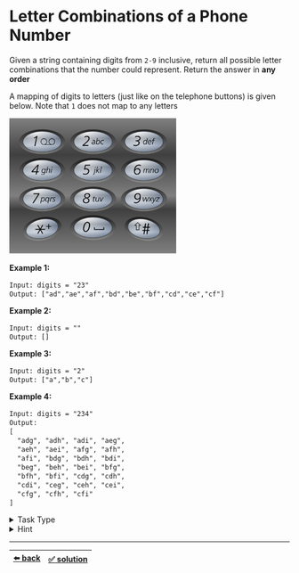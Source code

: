 # Letter Combinations of a Phone Number

Given a string containing digits from `2-9` inclusive, return all possible letter combinations that the number could represent. Return the answer in __any order__

A mapping of digits to letters (just like on the telephone buttons) is given below. Note that `1` does not map to any letters

<img src=../letter-combinations-of-a-phone-number/telephone-keypad.png width=300 />

__Example 1:__

```
Input: digits = "23"
Output: ["ad","ae","af","bd","be","bf","cd","ce","cf"]
```

__Example 2:__

```
Input: digits = ""
Output: []
```

__Example 3:__

```
Input: digits = "2"
Output: ["a","b","c"]
```

__Example 4:__

```
Input: digits = "234"
Output:
[
  "adg", "adh", "adi", "aeg",
  "aeh", "aei", "afg", "afh",
  "afi", "bdg", "bdh", "bdi",
  "beg", "beh", "bei", "bfg",
  "bfh", "bfi", "cdg", "cdh",
  "cdi", "ceg", "ceh", "cei",
  "cfg", "cfh", "cfi"
]
```

<details>

<summary>Task Type</summary>

We can solve this task using a queue and a while loop though it is not obvious at first

__Note:__ the techique of using a queue and a while loop was used to perform the breadth-first search of a Binary Tree for example [here](../../corejs-codejam/task/07-yield-tasks.js#L147) or [here](../../snippets/Data%20Structures/binary-search-tree.js#L222)

__Note:__ this task can also be solved using the more obvious approach for this kind of task using __*Depth-first Search of Array*__ or __*Breadth-first Search of Array*__, see [this copy](../letter-combinations-of-a-phone-number/task.md) of this task for more on that

__Note:__ this solution using a queue is actually not so much of a queue type of solution but rather __*Breadth-first Search of Array*__ algorithm implemented using a queue. However this is also a nice use case for a queue

</details>

<details>

<summary>Hint</summary>

Here is a visual representation of the algorithm

<img src=./letter-combinations-queue.gif width=400 />

</details>

---

| [:arrow_left: back](../task-type.md) | [:white_check_mark: solution](./solution.js) |
| :---: | :---: |
